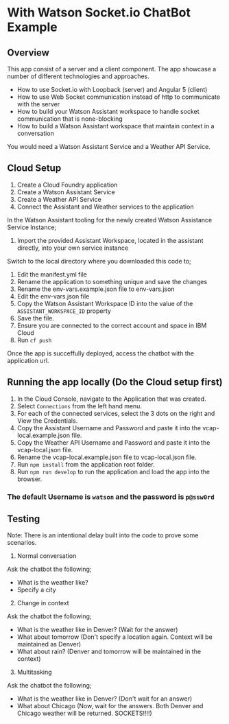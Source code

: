 # With Watson Socket.io ChatBot Example

## Overview

This app consist of a server and a client component.  The app showcase a number of different technologies and approaches.

- How to use Socket.io with Loopback (server) and Angular 5 (client)
- How to use Web Socket communication instead of http to communicate with the server
- How to build your Watson Assistant workspace to handle socket communication that is none-blocking
- How to build a Watson Assistant workspace that maintain context in a conversation

You would need a Watson Assistant Service and a Weather API Service.

## Cloud Setup

1. Create a Cloud Foundry application
2. Create a Watson Assistant Service
3. Create a Weather API Service
4. Connect the Assistant and Weather services to the application

In the Watson Assistant tooling for the newly created Watson Assistance Service Instance;
1. Import the provided Assistant Workspace, located in the assistant directly, into your own service instance

Switch to the local directory where you downloaded this code to;
1. Edit the manifest.yml file
2. Rename the application to something unique and save the changes
3. Rename the env-vars.example.json file to env-vars.json
4. Edit the env-vars.json file
5. Copy the Watson Assistant Workspace ID into the value of the `ASSISTANT_WORKSPACE_ID` property
6. Save the file.
7. Ensure you are connected to the correct account and space in IBM Cloud
8. Run `cf push`

Once the app is succeffully deployed, access the chatbot with the application url.

## Running the app locally (Do the Cloud setup first)

1. In the Cloud Console, navigate to the Application that was created.
2. Select `Connections` from the left hand menu.
3. For each of the connected services, select the 3 dots on the right and View the Credentials.
4. Copy the Assistant Username and Password and paste it into the vcap-local.example.json file.
5. Copy the Weather API Username and Password and paste it into the vcap-local.json file.
6. Rename the vcap-local.example.json file to vcap-local.json file.
7. Run `npm install` from the application root folder.
8. Run `npm run develop` to run the application and load the app into the browser.

### The default Username is `watson` and the password is `p@ssw0rd`

## Testing

Note:  There is an intentional delay built into the code to prove some scenarios.

1. Normal conversation

Ask the chatbot the following;
- What is the weather like?
- Specify a city

2. Change in context

Ask the chatbot the following;
- What is the weather like in Denver? (Wait for the answer)
- What about tomorrow (Don't specify a location again.  Context will be maintained as Denver)
- What about rain? (Denver and tomorrow will be maintained in the context)

3. Multitasking

Ask the chatbot the following;
- What is the weather like in Denver? (Don't wait for an answer)
- What about Chicago (Now, wait for the answers.  Both Denver and Chicago weather will be returned.  SOCKETS!!!!)


